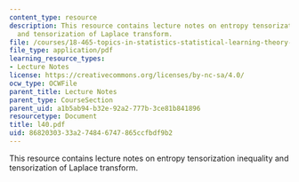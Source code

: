 ```yaml
---
content_type: resource
description: This resource contains lecture notes on entropy tensorization inequality
  and tensorization of Laplace transform.
file: /courses/18-465-topics-in-statistics-statistical-learning-theory-spring-2007/8682030333a274846747865ccfbdf9b2_l40.pdf
file_type: application/pdf
learning_resource_types:
- Lecture Notes
license: https://creativecommons.org/licenses/by-nc-sa/4.0/
ocw_type: OCWFile
parent_title: Lecture Notes
parent_type: CourseSection
parent_uid: a1b5ab94-b32e-92a2-777b-3ce81b841896
resourcetype: Document
title: l40.pdf
uid: 86820303-33a2-7484-6747-865ccfbdf9b2
---
```

This resource contains lecture notes on entropy tensorization inequality and tensorization of Laplace transform.
